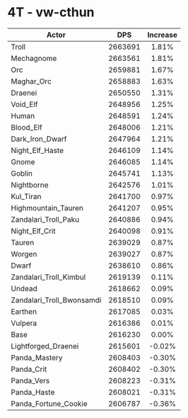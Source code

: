 # 4T - vw-cthun
| Actor | DPS | Increase |
|---|:---:|:---:|
|Troll|2663691|1.81%|
|Mechagnome|2663561|1.81%|
|Orc|2659881|1.67%|
|Maghar_Orc|2658883|1.63%|
|Draenei|2650550|1.31%|
|Void_Elf|2648956|1.25%|
|Human|2648591|1.24%|
|Blood_Elf|2648006|1.21%|
|Dark_Iron_Dwarf|2647964|1.21%|
|Night_Elf_Haste|2646109|1.14%|
|Gnome|2646085|1.14%|
|Goblin|2645741|1.13%|
|Nightborne|2642576|1.01%|
|Kul_Tiran|2641700|0.97%|
|Highmountain_Tauren|2641207|0.95%|
|Zandalari_Troll_Paku|2640886|0.94%|
|Night_Elf_Crit|2640098|0.91%|
|Tauren|2639029|0.87%|
|Worgen|2639027|0.87%|
|Dwarf|2638610|0.86%|
|Zandalari_Troll_Kimbul|2619139|0.11%|
|Undead|2618662|0.09%|
|Zandalari_Troll_Bwonsamdi|2618510|0.09%|
|Earthen|2617085|0.03%|
|Vulpera|2616386|0.01%|
|Base|2616230|0.00%|
|Lightforged_Draenei|2615601|-0.02%|
|Panda_Mastery|2608403|-0.30%|
|Panda_Crit|2608402|-0.30%|
|Panda_Vers|2608223|-0.31%|
|Panda_Haste|2608021|-0.31%|
|Panda_Fortune_Cookie|2606787|-0.36%|
